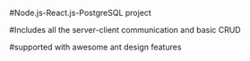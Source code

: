 #Node.js-React.js-PostgreSQL project

#Includes all the server-client communication and basic CRUD

#supported with awesome ant design features
